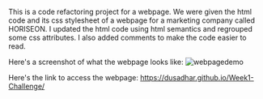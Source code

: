 This is a code refactoring project for a webpage.
We were given the html code and its css stylesheet of a webpage for a marketing company called HORISEON. 
I updated the html code using html semantics and regrouped some css attributes. 
I also added comments to make the code easier to read.

Here's a screenshot of what the webpage looks like:
<img src="./week1-challenge/assets/horiseondemo.png" alt="webpagedemo"/>

Here's the link to access the webpage:
https://dusadhar.github.io/Week1-Challenge/